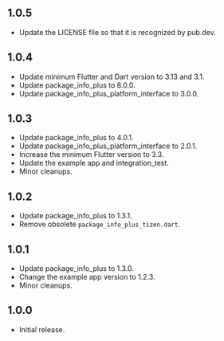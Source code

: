## 1.0.5

* Update the LICENSE file so that it is recognized by pub.dev.

## 1.0.4

* Update minimum Flutter and Dart version to 3.13 and 3.1.
* Update package_info_plus to 8.0.0.
* Update package_info_plus_platform_interface to 3.0.0.

## 1.0.3

* Update package_info_plus to 4.0.1.
* Update package_info_plus_platform_interface to 2.0.1.
* Increase the minimum Flutter version to 3.3.
* Update the example app and integration_test.
* Minor cleanups.

## 1.0.2

* Update package_info_plus to 1.3.1.
* Remove obsolete `package_info_plus_tizen.dart`.

## 1.0.1

* Update package_info_plus to 1.3.0.
* Change the example app version to 1.2.3.
* Minor cleanups.

## 1.0.0

* Initial release.
